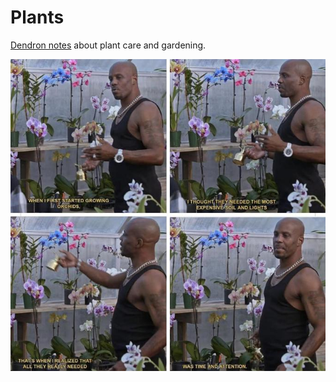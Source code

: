 # Plants

[Dendron notes](https://wiki.dendron.so/) about plant care and gardening.

![DMX orchids](https://github.com/el-ethan/plants/raw/master/vault/assets/images/2022-03-05-09-48-59.png)